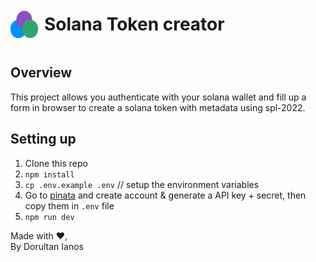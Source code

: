 <div style="display: flex; align-items: center; gap: 10px;">
    <img src="./app/assets/icon.png" width="44" height="44"style="margin-top: 20px;">
    <h1>Solana Token creator</h1>
</div>

## Overview

This project allows you authenticate with your solana wallet and fill up a form in browser to create a solana token with
metadata using spl-2022.

## Setting up

1. Clone this repo
2. `npm install`
3. `cp .env.example .env` // setup the environment variables
4. Go to [pinata](https://pinata.cloud/) and create account & generate a API key + secret, then copy them in `.env`
   file
5. `npm run dev`

Made with ❤️, <br/> By Dorultan Ianos